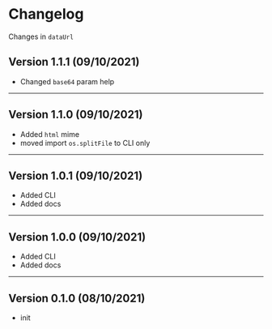 # Changelog

Changes in `dataUrl`

## Version 1.1.1 (09/10/2021)

- Changed `base64` param help

---

## Version 1.1.0 (09/10/2021)

- Added `html` mime
- moved import `os.splitFile` to CLI only

---

## Version 1.0.1 (09/10/2021)

- Added CLI
- Added docs

---

## Version 1.0.0 (09/10/2021)

- Added CLI
- Added docs

---

## Version 0.1.0 (08/10/2021)

- init
